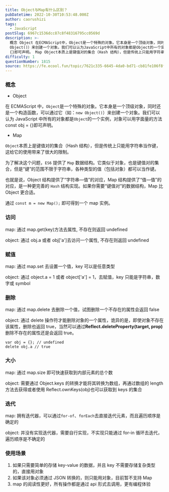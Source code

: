 ```yaml
---
title: Object与Map有什么区别？
pubDatetime: 2022-10-30T10:53:48.000Z
author: caorushizi
tags:
  - JavaScript
postSlug: 6967c1536dcc87c8f48316795cc0569d
description: >-
  概念 Object 在ECMAScript中，Object是一个特殊的对象。它本身是一个顶级对象，同时还是一个构造函数，可以通过它（如：new
  Object()）来创建一个对象。我们可以认为JavaScript中所有的对象都是Object的一个实例，对象可以用字面量的方法const obj =
  {}即可声明。 Map Object本质上是键值对的集合（Hash 结构），但是传统上只能用字符串当作键
difficulty: 1
questionNumber: 1815
source: https://fe.ecool.fun/topic/7621c335-6645-4da0-bd71-cb81fe106f8f
---
```


### 概念

- Object

在 ECMAScript 中，`Object`是一个特殊的对象。它本身是一个顶级对象，同时还是一个构造函数，可以通过它（如：`new Object()`）来创建一个对象。我们可以认为 JavaScript 中所有的对象都是`Object`的一个实例，对象可以用字面量的方法 const obj = {}即可声明。

- Map

`Object`本质上是键值对的集合（Hash 结构），但是传统上只能用字符串当作键，这给它的使用带来了很大的限制。

为了解决这个问题，`ES6` 提供了 `Map` 数据结构。它类似于对象，也是键值对的集合，但是“键”的范围不限于字符串，各种类型的值（包括对象）都可以当作键。

也就是说，Object 结构提供了“字符串—值”的对应，Map 结构提供了“值—值”的对应，是一种更完善的 `Hash` 结构实现。如果你需要“键值对”的数据结构，Map 比 Object 更合适。

通过 `const m = new Map();` 即可得到一个 map 实例。

### 访问

map: 通过 map.get(key)方法去属性, 不存在则返回 undefined

object: 通过 obj.a 或者 obj\['a'\]去访问一个属性, 不存在则返回 undefined

### 赋值

map: 通过 map.set 去设置一个值，key 可以是任意类型

object: 通过 object.a = 1 或者 object\['a'\] = 1，去赋值，key 只能是字符串，数字或 symbol

### 删除

map: 通过 map.delete 去删除一个值，试图删除一个不存在的属性会返回 false

object: 通过 delete 操作符才能删除对象的一个属性，诡异的是，即使对象不存在该属性，删除也返回 true，当然可以通过**Reflect.deleteProperty(target, prop)** 删除不存在的属性还是会返回 true。

    var obj = {}; // undefined
    delete obj.a // true

### 大小

map: 通过 map.size 即可快速获取到内部元素的总个数

object: 需要通过 Object.keys 的转换才能将其转换为数组，再通过数组的 length 方法去获得或者使用 Reflect.ownKeys(obj)也可以获取到 keys 的集合

### 迭代

map: 拥有迭代器，可以通过`for-of`、`forEach`去直接迭代元素，而且遍历顺序是确定的

object: 并没有实现迭代器，需要自行实现，不实现只能通过 for-in 循环去迭代，遍历顺序是不确定的

### 使用场景

1.  如果只需要简单的存储 key-value 的数据，并且 key 不需要存储复杂类型的，直接用对象
2.  如果该对象必须通过 JSON 转换的，则只能用对象，目前暂不支持 Map
3.  map 的阅读性更好，所有操作都是通过 api 形式去调用，更有编程体验
